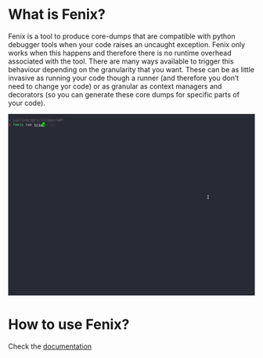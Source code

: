 # What is Fenix?

Fenix is a tool to produce core-dumps that are compatible with python debugger tools when your code raises an uncaught exception. Fenix only works when this happens and therefore there is no runtime overhead associated with the tool. There are many ways available to trigger this behaviour depending on the granularity that you want. These can be as little invasive as running your code though a runner (and therefore you don’t need to change yor code) or as granular as context managers and decorators (so you can generate these core dumps for specific parts of your code).

![fenix live](docs/images/fenix.gif)

# How to use Fenix?

Check the [documentation](https://github.dev.bloomberg.com/pages/pgalindo3/fenix/)
